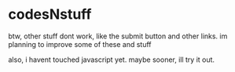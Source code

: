 # codesNstuff
btw, other stuff dont work, like the submit button and other links. im planning to improve some of these and stuff

also, i havent touched javascript yet. maybe sooner, ill try it out.
